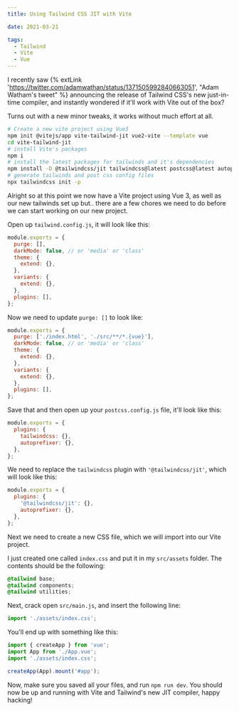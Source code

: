 ```yaml
---
title: Using Tailwind CSS JIT with Vite

date: 2021-03-21

tags:
  - Tailwind
  - Vite
  - Vue
---
```


I recently saw
{% extLink 'https://twitter.com/adamwathan/status/1371505992840663051', "Adam Watham's tweet" %} announcing the release of Tailwind CSS's new just-in-time compiler, and instantly wondered if it'll work with Vite out of the box?

Turns out with a new minor tweaks, it works without much effort at all.

```bash
# Create a new vite project using Vue3
npm init @vitejs/app vite-tailwind-jit vue2-vite --template vue
cd vite-tailwind-jit
# install Vite's packages
npm i
# install the latest packages for tailwinds and it's dependencies
npm install -D @tailwindcss/jit tailwindcss@latest postcss@latest autoprefixer@latest
# generate tailwinds and post css config files
npx tailwindcss init -p
```

Alright so at this point we now have a Vite project using Vue 3, as well as our new tailwinds set up but.. there are a few chores we need to do before we can start working on our new project.

Open up `tailwind.config.js`, it will look like this:

```js
module.exports = {
  purge: [],
  darkMode: false, // or 'media' or 'class'
  theme: {
    extend: {},
  },
  variants: {
    extend: {},
  },
  plugins: [],
};
```

Now we need to update `purge: []` to look like:

```js
module.exports = {
  purge: ['./index.html', './src/**/*.{vue}'],
  darkMode: false, // or 'media' or 'class'
  theme: {
    extend: {},
  },
  variants: {
    extend: {},
  },
  plugins: [],
};
```

Save that and then open up your `postcss.config.js` file, it'll look like this:

```js
module.exports = {
  plugins: {
    tailwindcss: {},
    autoprefixer: {},
  },
};
```

We need to replace the `tailwindcss` plugin with `'@tailwindcss/jit'`, which will look like this:

```js
module.exports = {
  plugins: {
    '@tailwindcss/jit': {},
    autoprefixer: {},
  },
};
```

Next we need to create a new CSS file, which we will import into our Vite project.

I just created one called `index.css` and put it in my `src/assets` folder. The contents should be the following:

```css
@tailwind base;
@tailwind components;
@tailwind utilities;
```

Next, crack open `src/main.js`, and insert the following line:

```js
import './assets/index.css';
```

You'll end up with something like this:

```js
import { createApp } from 'vue';
import App from './App.vue';
import './assets/index.css';

createApp(App).mount('#app');
```

Now, make sure you saved all your files, and run `npm run dev`. You should now be up and running with Vite and Tailwind's new JIT compiler, happy hacking!
